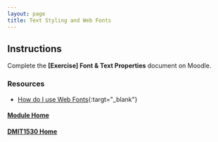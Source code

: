 ```yaml
---
layout: page
title: Text Styling and Web Fonts
---
```


## Instructions
Complete the **[Exercise] Font & Text Properties** document on Moodle.

### Resources
* [How do I use Web Fonts](files/how-do-i-use-webfonts.pdf){:targt="_blank"}

#### [Module Home](../)
#### [DMIT1530 Home](../../)